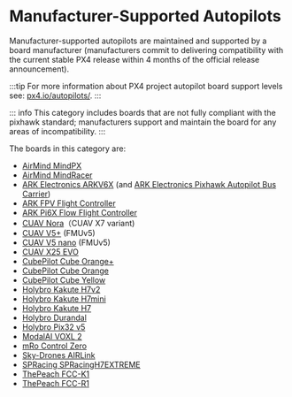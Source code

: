 # Manufacturer-Supported Autopilots

Manufacturer-supported autopilots are maintained and supported by a board manufacturer (manufacturers commit to delivering compatibility with the current stable PX4 release within 4 months of the official release announcement).

:::tip
For more information about PX4 project autopilot board support levels see: [px4.io/autopilots/](https://px4.io/autopilots/).
:::

::: info
This category includes boards that are not fully compliant with the pixhawk standard; manufacturers support and maintain the board for any areas of incompatibility.
:::

The boards in this category are:

- [AirMind MindPX](../flight_controller/mindpx.md)
- [AirMind MindRacer](../flight_controller/mindracer.md)
- [ARK Electronics ARKV6X](../flight_controller/ark_v6x.md) (and [ARK Electronics Pixhawk Autopilot Bus Carrier](../flight_controller/ark_pab.md))
- [ARK FPV Flight Controller](../flight_controller/ark_fpv.md)
- [ARK Pi6X Flow Flight Controller](../flight_controller/ark_pi6x.md)
- [CUAV Nora](../flight_controller/cuav_nora.md)（CUAV X7 variant)
- [CUAV V5+](../flight_controller/cuav_v5_plus.md) (FMUv5)
- [CUAV V5 nano](../flight_controller/cuav_v5_nano.md) (FMUv5)
- [CUAV X25 EVO](../flight_controller/cuav_x25-evo.md)
- [CubePilot Cube Orange+](../flight_controller/cubepilot_cube_orangeplus.md)
- [CubePilot Cube Orange](../flight_controller/cubepilot_cube_orange.md)
- [CubePilot Cube Yellow](../flight_controller/cubepilot_cube_yellow.md)
- [Holybro Kakute H7v2](../flight_controller/kakuteh7v2.md)
- [Holybro Kakute H7mini](../flight_controller/kakuteh7mini.md)
- [Holybro Kakute H7](../flight_controller/kakuteh7.md)
- [Holybro Durandal](../flight_controller/durandal.md)
- [Holybro Pix32 v5](../flight_controller/holybro_pix32_v5.md)
- [ModalAI VOXL 2](../flight_controller/modalai_voxl_2.md)
- [mRo Control Zero](../flight_controller/mro_control_zero_f7.md)
- [Sky-Drones AIRLink](../flight_controller/airlink.md)
- [SPRacing SPRacingH7EXTREME](../flight_controller/spracingh7extreme.md)
- [ThePeach FCC-K1](../flight_controller/thepeach_k1.md)
- [ThePeach FCC-R1](../flight_controller/thepeach_r1.md)
